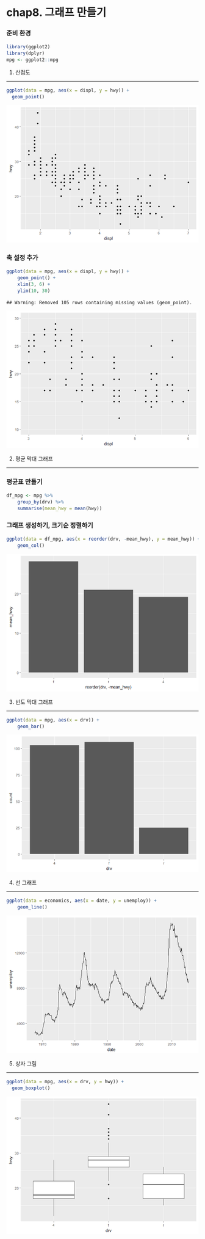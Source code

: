 chap8. 그래프 만들기
================

### 준비 환경

``` r
library(ggplot2)
library(dplyr)
mpg <- ggplot2::mpg
```

1. 산점도
---------

``` r
ggplot(data = mpg, aes(x = displ, y = hwy)) +
  geom_point()
```

![](readme_files/figure-markdown_github/unnamed-chunk-2-1.png)

### 축 설정 추가

``` r
ggplot(data = mpg, aes(x = displ, y = hwy)) +
    geom_point() +
    xlim(3, 6) +
    ylim(10, 30)
```

    ## Warning: Removed 105 rows containing missing values (geom_point).

![](readme_files/figure-markdown_github/unnamed-chunk-3-1.png)

2. 평균 막대 그래프
-------------------

### 평균표 만들기

``` r
df_mpg <- mpg %>%
    group_by(drv) %>%
    summarise(mean_hwy = mean(hwy))
```

### 그래프 생성하기, 크기순 정렬하기

``` r
ggplot(data = df_mpg, aes(x = reorder(drv, -mean_hwy), y = mean_hwy)) + 
    geom_col()
```

![](readme_files/figure-markdown_github/unnamed-chunk-5-1.png)

3. 빈도 막대 그래프
-------------------

``` r
ggplot(data = mpg, aes(x = drv)) +
    geom_bar()
```

![](readme_files/figure-markdown_github/unnamed-chunk-6-1.png)

4. 선 그래프
------------

``` r
ggplot(data = economics, aes(x = date, y = unemploy)) +
    geom_line()
```

![](readme_files/figure-markdown_github/unnamed-chunk-7-1.png)

5. 상자 그림
------------

``` r
ggplot(data = mpg, aes(x = drv, y = hwy)) +
  geom_boxplot()
```

![](readme_files/figure-markdown_github/unnamed-chunk-8-1.png)
